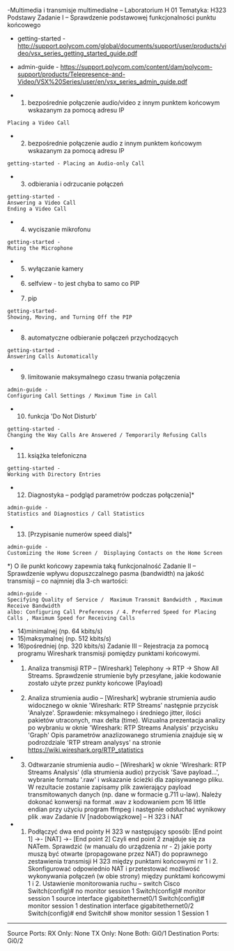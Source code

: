 -Multimedia i transmisje multimedialne – Laboratorium H 01
Tematyka:
H323 Podstawy
Zadanie I – Sprawdzenie podstawowej funkcjonalności punktu końcowego
 - getting-started - http://support.polycom.com/global/documents/support/user/products/video/vsx_series_getting_started_guide.pdf

 - admin-guide - https://support.polycom.com/content/dam/polycom-support/products/Telepresence-and-Video/VSX%20Series/user/en/vsx_series_admin_guide.pdf

 -  1) bezpośrednie połączenie audio/video z innym punktem końcowym wskazanym za pomocą adresu IP

```
Placing a Video Call
```

-  2) bezpośrednie połączenie audio z innym punktem końcowym wskazanym za
pomocą adresu IP

```
getting-started - Placing an Audio-only Call
```

- 3) odbierania i odrzucanie połączeń

```
getting-started - 
Answering a Video Call
Ending a Video Call
```
- 4) wyciszanie mikrofonu
```
getting-started - 
Muting the Microphone
```
 - 5) wyłączanie kamery
 - 6) selfview - to jest chyba to samo co PIP
 - 7) pip
 ```
 getting-started- 
Showing, Moving, and Turning Off the PIP 
```
 - 8) automatyczne odbieranie połączeń przychodzących
 ```
 getting-started - 
 Answering Calls Automatically
```
 -  9) limitowanie maksymalnego czasu trwania połączenia
 ```
 admin-guide - 
 Configuring Call Settings / Maximum Time in Call
 ```
 - 10) funkcja 'Do Not Disturb'
 ```
 getting-started -
Changing the Way Calls Are Answered / Temporarily Refusing Calls 
```
 - 11) książka telefoniczna
```
getting-started -
Working with Directory Entries
```

 - 12) Diagnostyka – podgląd parametrów podczas połączenia]*
 ```
 admin-guide - 
 Statistics and Diagnostics / Call Statistics
 ```

 - 13) [Przypisanie numerów speed dials]*
```
admin-guide - 
Customizing the Home Screen /  Displaying Contacts on the Home Screen
```
*) O ile punkt końcowy zapewnia taką funkcjonalność
Zadanie II – Sprawdzenie wpływu dopuszczalnego pasma (bandwidth) na
jakość transmisji – co najmniej dla 3-ch wartości:
```
admin-guide - 
Specifying Quality of Service /  Maximum Transmit Bandwidth , Maximum Receive Bandwidth
albo: Configuring Call Preferences / 4. Preferred Speed for Placing Calls , Maximum Speed for Receiving Calls
```
 - 14)minimalnej (np. 64 kbits/s)
 - 15)maksymalnej (np. 512 kbits/s)
 - 16)pośredniej (np. 320 kbits/s)
Zadanie III – Rejestracja za pomocą programu Wireshark transmisji pomiędzy
punktami końcowymi.
 - 1) Analiza transmisji RTP – [Wireshark] Telephony -> RTP -> Show All Streams.
Sprawdzenie strumienie były przesyłane, jakie kodowanie zostało użyte przez
punkty końcowe (Payload)
 - 2) Analiza strumienia audio – [Wireshark] wybranie strumienia audio widocznego w
oknie 'Wireshark: RTP Streams' następnie przycisk 'Analyze'.
Sprawdenie: mksymalnego i średniego jitter, ilości pakietów utraconych, max delta
(time).
Wizualna prezentacja analizy po wybraniu w oknie 'Wireshark: RTP Streams
Analysis' przycisku 'Graph'
Opis parametrów anazlizowanego strumienia znajduje się w podrozdziale 'RTP
stream analysys' na stronie https://wiki.wireshark.org/RTP_statistics
 - 3) Odtwarzanie strumienia audio – [Wireshark] w oknie 'Wireshark: RTP Streams
Analysis' (dla strumienia audio) przycisk 'Save payload...', wybranie formatu '.raw' i
wskazanie ścieżki dla zapisywanego pliku. W rezultacie zostanie zapisamy plik
zawierający payload transmitowanych danych (np. dane w formacie g.711 u-law).
Należy dokonać konwersji na format .wav z kodowaniem pcm 16 little endian przy
użyciu program ffmpeg i następnie odsłuchać wynikowy plik .wav
Zadanie IV [nadobowiązkowe] – H 323 i NAT
 - 1) Podłączyć dwa end pointy H 323 w następujący sposób:
[End point 1] ->- [NAT] ->- [End point 2]
Czyli end point 2 znajduje się za NATem.
Sprawdzić (w manualu do urządzenia nr  - 2) jakie porty muszą być otwarte
(propagowane przez NAT) do poprawnego zestawienia transmisji H 323 między
punktami końcowymi nr 1 i 2.
Skonfigurować odpowiednio NAT i przetestować możliwość wykonywania połączeń
(w obie strony) między punktami końcowymi 1 i 2.
Ustawienie monitorowania ruchu – switch Cisco
Switch(config)# no monitor session 1
Switch(config)# monitor session 1 source interface gigabitethernet0/1
Switch(config)# monitor session 1 destination interface gigabitethernet0/2
Switch(config)# end
Switch# show monitor session 1
Session 1
---------
Source Ports:
 RX Only: None
 TX Only: None
 Both: Gi0/1
Destination Ports: Gi0/2